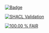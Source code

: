 [![Badge](https://img.shields.io/badge/View%20Food%20Health%20Claims%20KG%20Metadata-blue?style=for-the-badge)](https://maastrichtu-ids.github.io/food-claims-kg/)

[![SHACL Validation](https://img.shields.io/endpoint?url=https://raw.githubusercontent.com/MaastrichtU-IDS/food-claims-kg/gh-pages/status-badge.json&label=SHACL%20Validation)](https://github.com/MaastrichtU-IDS/food-claims-kg/actions/workflows/validate-shacl.yml)


[![100.00 % FAIR](https://img.shields.io/badge/FAIR_assessment-100.00_%25-green)](https://fair-checker.france-bioinformatique.fr/?t=1&resource=https://maastrichtu-ids.github.io/food-claims-kg/)
